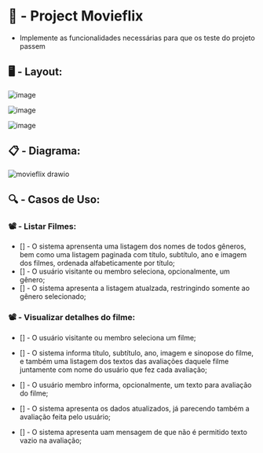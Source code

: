 # :construction: - Project Movieflix

- Implemente as funcionalidades necessárias para que os teste do projeto passem

##

## :desktop_computer: - Layout:

![image](https://github.com/carloshenriquefs/movieflix/assets/54969405/6da6c09c-45df-47ab-bfa2-d98c8448d5c1)

![image](https://github.com/carloshenriquefs/movieflix/assets/54969405/10556ee9-a05d-469a-9135-1bdf32ca2db5)

![image](https://github.com/carloshenriquefs/movieflix/assets/54969405/1b6d0649-b8fe-424e-a7db-e21e18f75c75)

##

## :clipboard: - Diagrama:

![movieflix drawio](https://github.com/carloshenriquefs/movieflix/assets/54969405/93e1a557-f073-44ea-b1f0-d0714459d74c)

##

## :mag: - Casos de Uso:

### :film_projector: - Listar Filmes:

- [] - O sistema aprensenta uma listagem dos nomes de todos gêneros, bem como uma listagem paginada com título, subtítulo, ano e imagem dos filmes, ordenada alfabeticamente por título;
- [] - O usuário visitante ou membro seleciona, opcionalmente, um gênero;
- [] - O sistema apresenta a listagem atualzada, restringindo somente ao gênero selecionado;

### :film_projector: - Visualizar detalhes do filme:

- [] - O usuário visitante ou membro seleciona um filme;
- [] - O sistema informa título, subtítulo, ano, imagem e sinopose do filme, e também uma listagem dos textos das avaliações daquele filme juntamente com nome do usuário que fez cada avaliação;
- [] - O usuário membro informa, opcionalmente, um texto para avaliação do filme;
- [] - O sistema apresenta os dados atualizados, já parecendo também a avaliação feita pelo usuário;

- [] - O sistema apresenta uam mensagem de que não é permitido texto vazio na avaliação;

